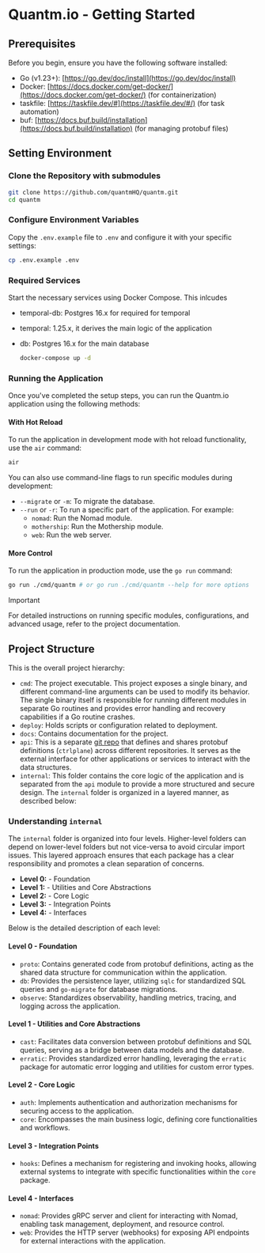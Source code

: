 # Quantm.io - Getting Started

## Prerequisites

Before you begin, ensure you have the following software installed:

- Go (v1.23+): [https://go.dev/doc/install](https://go.dev/doc/install)
- Docker: [https://docs.docker.com/get-docker/](https://docs.docker.com/get-docker/) (for containerization)
- taskfile: [https://taskfile.dev/#](https://taskfile.dev/#/) (for task automation)
- buf: [https://docs.buf.build/installation](https://docs.buf.build/installation) (for managing protobuf files)

## Setting Environment

### Clone the Repository with submodules

```bash
git clone https://github.com/quantmHQ/quantm.git
cd quantm
```

### Configure Environment Variables

Copy the `.env.example` file to `.env` and configure it with your specific settings:

```bash
cp .env.example .env
```

### Required Services

Start the necessary services using Docker Compose. This inlcudes

- temporal-db: Postgres 16.x for required for temporal
- temporal: 1.25.x, it derives the main logic of the application
- db: Postgres 16.x for the main database

  ```bash
  docker-compose up -d
  ```

### Running the Application

Once you've completed the setup steps, you can run the Quantm.io application using the following methods:

#### With Hot Reload

To run the application in development mode with hot reload functionality, use the `air` command:

```bash
air
```

You can also use command-line flags to run specific modules during development:

- `--migrate` or `-m`: To migrate the database.
- `--run` or `-r`: To run a specific part of the application. For example:
  - `nomad`: Run the Nomad module.
  - `mothership`: Run the Mothership module.
  - `web`: Run the web server.

#### More Control

To run the application in production mode, use the `go run` command:

```bash
go run ./cmd/quantm # or go run ./cmd/quantm --help for more options
```

> [!IMPORTANT]
> For detailed instructions on running specific modules, configurations, and advanced usage, refer to the project documentation.

## Project Structure

This is the overall project hierarchy:

- `cmd`: The project executable. This project exposes a single binary, and different command-line arguments can be used to modify its behavior. The single binary itself is responsible for running different modules in separate Go routines and provides error handling and recovery capabilities if a Go routine crashes.
- `deploy`: Holds scripts or configuration related to deployment.
- `docs`: Contains documentation for the project.
- `api`: This is a separate [git repo](https://github.com/quantmHQ/api) that defines and shares protobuf definitions (`ctrlplane`) across different repositories. It serves as the external interface for other applications or services to interact with the data structures.
- `internal`: This folder contains the core logic of the application and is separated from the `api` module to provide a more structured and secure design. The `internal` folder is organized in a layered manner, as described below:

### Understanding `internal`

The `internal` folder is organized into four levels. Higher-level folders can depend on lower-level folders but not vice-versa to avoid circular import issues. This layered approach ensures that each package has a clear responsibility and promotes a clean separation of concerns.

- **Level 0:** - Foundation
- **Level 1:** - Utilities and Core Abstractions
- **Level 2:** - Core Logic
- **Level 3:** - Integration Points
- **Level 4:** - Interfaces

Below is the detailed description of each level:

#### Level 0 - Foundation

- `proto`: Contains generated code from protobuf definitions, acting as the shared data structure for communication within the application.
- `db`: Provides the persistence layer, utilizing `sqlc` for standardized SQL queries and `go-migrate` for database migrations.
- `observe`: Standardizes observability, handling metrics, tracing, and logging across the application.

#### Level 1 - Utilities and Core Abstractions

- `cast`: Facilitates data conversion between protobuf definitions and SQL queries, serving as a bridge between data models and the database.
- `erratic`: Provides standardized error handling, leveraging the `erratic` package for automatic error logging and utilities for custom error types.

#### Level 2 - Core Logic

- `auth`: Implements authentication and authorization mechanisms for securing access to the application.
- `core`: Encompasses the main business logic, defining core functionalities and workflows.

#### Level 3 - Integration Points

- `hooks`: Defines a mechanism for registering and invoking hooks, allowing external systems to integrate with specific functionalities within the `core` package.

#### Level 4 - Interfaces

- `nomad`: Provides gRPC server and client for interacting with Nomad, enabling task management, deployment, and resource control.
- `web`: Provides the HTTP server (webhooks) for exposing API endpoints for external interactions with the application.

